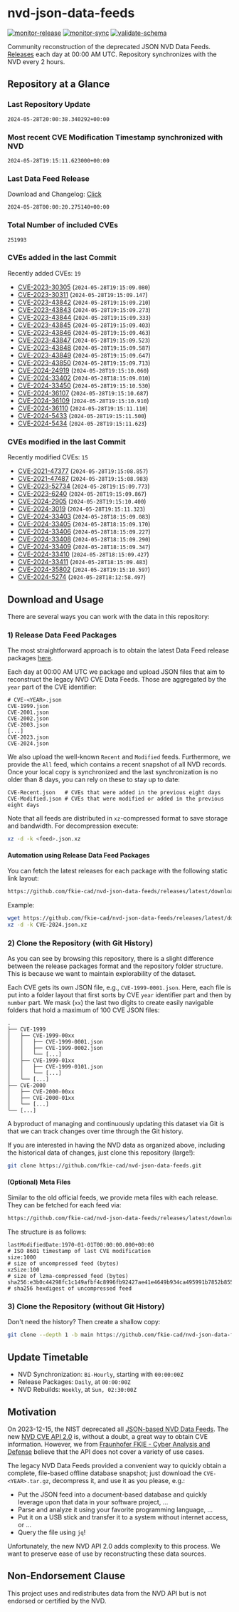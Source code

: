 # nvd-json-data-feeds

[![monitor-release](https://github.com/fkie-cad/nvd-json-data-feeds/actions/workflows/monitor_release.yml/badge.svg)](https://github.com/fkie-cad/nvd-json-data-feeds/actions/workflows/monitor_release.yml)
[![monitor-sync](https://github.com/fkie-cad/nvd-json-data-feeds/actions/workflows/monitor_sync.yml/badge.svg)](https://github.com/fkie-cad/nvd-json-data-feeds/actions/workflows/monitor_sync.yml)
[![validate-schema](https://github.com/fkie-cad/nvd-json-data-feeds/actions/workflows/validate_schema.yml/badge.svg)](https://github.com/fkie-cad/nvd-json-data-feeds/actions/workflows/validate_schema.yml)

Community reconstruction of the deprecated JSON NVD Data Feeds.
[Releases](https://github.com/fkie-cad/nvd-json-data-feeds/releases/latest) each day at 00:00 AM UTC.
Repository synchronizes with the NVD every 2 hours.

## Repository at a Glance

### Last Repository Update

```plain
2024-05-28T20:00:38.340292+00:00
```

### Most recent CVE Modification Timestamp synchronized with NVD

```plain
2024-05-28T19:15:11.623000+00:00
```

### Last Data Feed Release

Download and Changelog: [Click](https://github.com/fkie-cad/nvd-json-data-feeds/releases/latest)

```plain
2024-05-28T00:00:20.275140+00:00
```

### Total Number of included CVEs

```plain
251993
```

### CVEs added in the last Commit

Recently added CVEs: `19`

- [CVE-2023-30305](CVE-2023/CVE-2023-303xx/CVE-2023-30305.json) (`2024-05-28T19:15:09.080`)
- [CVE-2023-30311](CVE-2023/CVE-2023-303xx/CVE-2023-30311.json) (`2024-05-28T19:15:09.147`)
- [CVE-2023-43842](CVE-2023/CVE-2023-438xx/CVE-2023-43842.json) (`2024-05-28T19:15:09.210`)
- [CVE-2023-43843](CVE-2023/CVE-2023-438xx/CVE-2023-43843.json) (`2024-05-28T19:15:09.273`)
- [CVE-2023-43844](CVE-2023/CVE-2023-438xx/CVE-2023-43844.json) (`2024-05-28T19:15:09.333`)
- [CVE-2023-43845](CVE-2023/CVE-2023-438xx/CVE-2023-43845.json) (`2024-05-28T19:15:09.403`)
- [CVE-2023-43846](CVE-2023/CVE-2023-438xx/CVE-2023-43846.json) (`2024-05-28T19:15:09.463`)
- [CVE-2023-43847](CVE-2023/CVE-2023-438xx/CVE-2023-43847.json) (`2024-05-28T19:15:09.523`)
- [CVE-2023-43848](CVE-2023/CVE-2023-438xx/CVE-2023-43848.json) (`2024-05-28T19:15:09.587`)
- [CVE-2023-43849](CVE-2023/CVE-2023-438xx/CVE-2023-43849.json) (`2024-05-28T19:15:09.647`)
- [CVE-2023-43850](CVE-2023/CVE-2023-438xx/CVE-2023-43850.json) (`2024-05-28T19:15:09.713`)
- [CVE-2024-24919](CVE-2024/CVE-2024-249xx/CVE-2024-24919.json) (`2024-05-28T19:15:10.060`)
- [CVE-2024-33402](CVE-2024/CVE-2024-334xx/CVE-2024-33402.json) (`2024-05-28T18:15:09.010`)
- [CVE-2024-33450](CVE-2024/CVE-2024-334xx/CVE-2024-33450.json) (`2024-05-28T19:15:10.530`)
- [CVE-2024-36107](CVE-2024/CVE-2024-361xx/CVE-2024-36107.json) (`2024-05-28T19:15:10.687`)
- [CVE-2024-36109](CVE-2024/CVE-2024-361xx/CVE-2024-36109.json) (`2024-05-28T19:15:10.910`)
- [CVE-2024-36110](CVE-2024/CVE-2024-361xx/CVE-2024-36110.json) (`2024-05-28T19:15:11.110`)
- [CVE-2024-5433](CVE-2024/CVE-2024-54xx/CVE-2024-5433.json) (`2024-05-28T19:15:11.500`)
- [CVE-2024-5434](CVE-2024/CVE-2024-54xx/CVE-2024-5434.json) (`2024-05-28T19:15:11.623`)


### CVEs modified in the last Commit

Recently modified CVEs: `15`

- [CVE-2021-47377](CVE-2021/CVE-2021-473xx/CVE-2021-47377.json) (`2024-05-28T19:15:08.857`)
- [CVE-2021-47487](CVE-2021/CVE-2021-474xx/CVE-2021-47487.json) (`2024-05-28T19:15:08.983`)
- [CVE-2023-52734](CVE-2023/CVE-2023-527xx/CVE-2023-52734.json) (`2024-05-28T19:15:09.773`)
- [CVE-2023-6240](CVE-2023/CVE-2023-62xx/CVE-2023-6240.json) (`2024-05-28T19:15:09.867`)
- [CVE-2024-2905](CVE-2024/CVE-2024-29xx/CVE-2024-2905.json) (`2024-05-28T19:15:10.400`)
- [CVE-2024-3019](CVE-2024/CVE-2024-30xx/CVE-2024-3019.json) (`2024-05-28T19:15:11.323`)
- [CVE-2024-33403](CVE-2024/CVE-2024-334xx/CVE-2024-33403.json) (`2024-05-28T18:15:09.083`)
- [CVE-2024-33405](CVE-2024/CVE-2024-334xx/CVE-2024-33405.json) (`2024-05-28T18:15:09.170`)
- [CVE-2024-33406](CVE-2024/CVE-2024-334xx/CVE-2024-33406.json) (`2024-05-28T18:15:09.227`)
- [CVE-2024-33408](CVE-2024/CVE-2024-334xx/CVE-2024-33408.json) (`2024-05-28T18:15:09.290`)
- [CVE-2024-33409](CVE-2024/CVE-2024-334xx/CVE-2024-33409.json) (`2024-05-28T18:15:09.347`)
- [CVE-2024-33410](CVE-2024/CVE-2024-334xx/CVE-2024-33410.json) (`2024-05-28T18:15:09.427`)
- [CVE-2024-33411](CVE-2024/CVE-2024-334xx/CVE-2024-33411.json) (`2024-05-28T18:15:09.483`)
- [CVE-2024-35802](CVE-2024/CVE-2024-358xx/CVE-2024-35802.json) (`2024-05-28T19:15:10.597`)
- [CVE-2024-5274](CVE-2024/CVE-2024-52xx/CVE-2024-5274.json) (`2024-05-28T18:12:58.497`)


## Download and Usage

There are several ways you can work with the data in this repository:

### 1) Release Data Feed Packages

The most straightforward approach is to obtain the latest Data Feed release packages [here](https://github.com/fkie-cad/nvd-json-data-feeds/releases/latest).

Each day at 00:00 AM UTC we package and upload JSON files that aim to reconstruct the legacy NVD CVE Data Feeds.
Those are aggregated by the `year` part of the CVE identifier:

```
# CVE-<YEAR>.json
CVE-1999.json
CVE-2001.json
CVE-2002.json
CVE-2003.json
[...]
CVE-2023.json
CVE-2024.json
```

We also upload the well-known `Recent` and `Modified` feeds.
Furthermore, we provide the `All` feed, which contains a recent snapshot of all NVD records.
Once your local copy is synchronized and the last synchronization is no older than 8 days, you can rely on these to stay up to date:

```plain
CVE-Recent.json   # CVEs that were added in the previous eight days
CVE-Modified.json # CVEs that were modified or added in the previous eight days
```

Note that all feeds are distributed in `xz`-compressed format to save storage and bandwidth.
For decompression execute:

```sh
xz -d -k <feed>.json.xz
```

#### Automation using Release Data Feed Packages

You can fetch the latest releases for each package with the following static link layout:

```sh
https://github.com/fkie-cad/nvd-json-data-feeds/releases/latest/download/CVE-<YEAR>.json.xz
```

Example:

```sh
wget https://github.com/fkie-cad/nvd-json-data-feeds/releases/latest/download/CVE-2024.json.xz
xz -d -k CVE-2024.json.xz
```

### 2) Clone the Repository (with Git History)

As you can see by browsing this repository, there is a slight difference between the release packages format and the repository folder structure.
This is because we want to maintain explorability of the dataset.

Each CVE gets its own JSON file, e.g., `CVE-1999-0001.json`.
Here, each file is put into a folder layout that first sorts by CVE `year` identifier part and then by `number` part.
We mask (`xx`) the last two digits to create easily navigable folders that hold a maximum of 100 CVE JSON files:

```plain
.
├── CVE-1999
│   ├── CVE-1999-00xx
│   │   ├── CVE-1999-0001.json
│   │   ├── CVE-1999-0002.json
│   │   └── [...]
│   ├── CVE-1999-01xx
│   │   ├── CVE-1999-0101.json
│   │   └── [...]
│   └── [...]
├── CVE-2000
│   ├── CVE-2000-00xx
│   ├── CVE-2000-01xx
│   └── [...]
└── [...]
```

A byproduct of managing and continuously updating this dataset via Git is that we can track changes over time through the Git history.

If you are interested in having the NVD data as organized above, including the historical data of changes, just clone this repository (large!):

```sh
git clone https://github.com/fkie-cad/nvd-json-data-feeds.git
```

#### (Optional) Meta Files

Similar to the old official feeds, we provide meta files with each release. They can be fetched for each feed via:

```sh
https://github.com/fkie-cad/nvd-json-data-feeds/releases/latest/download/CVE-<YEAR>.meta
```

The structure is as follows:

```plain
lastModifiedDate:1970-01-01T00:00:00.000+00:00                          # ISO 8601 timestamp of last CVE modification
size:1000                                                               # size of uncompressed feed (bytes)
xzSize:100                                                              # size of lzma-compressed feed (bytes)
sha256:e3b0c44298fc1c149afbf4c8996fb92427ae41e4649b934ca495991b7852b855 # sha256 hexdigest of uncompressed feed
```

### 3) Clone the Repository (without Git History)

Don't need the history? Then create a shallow copy:

```sh
git clone --depth 1 -b main https://github.com/fkie-cad/nvd-json-data-feeds.git
```


## Update Timetable

* NVD Synchronization: `Bi-Hourly`, starting with `00:00:00Z`
* Release Packages: `Daily`, at `00:00:00Z`
* NVD Rebuilds: `Weekly`, at `Sun, 02:30:00Z`


## Motivation

On 2023-12-15, the NIST deprecated all [JSON-based NVD Data Feeds](https://nvd.nist.gov/vuln/data-feeds#divRetirementBanner-1).
The new [NVD CVE API 2.0](https://nvd.nist.gov/developers/vulnerabilities) is, without a doubt, a great way to obtain CVE information.
However, we from [Fraunhofer FKIE - Cyber Analysis and Defense](https://www.fkie.fraunhofer.de/en/departments/cad.html) believe that the API does not cover a variety of use cases.

The legacy NVD Data Feeds provided a convenient way to quickly obtain a complete, file-based offline database snapshot; just download the `CVE-<YEAR>.tar.gz`, decompress it, and use it as you please, e.g.:

- Put the JSON feed into a document-based database and quickly leverage upon that data in your software project, ...
- Parse and analyze it using your favorite programming language, ...
- Put it on a USB stick and transfer it to a system without internet access, or ...
- Query the file using `jq`!

Unfortunately, the new NVD API 2.0 adds complexity to this process.
We want to preserve ease of use by reconstructing these data sources.

## Non-Endorsement Clause

This project uses and redistributes data from the NVD API but is not endorsed or certified by the NVD.